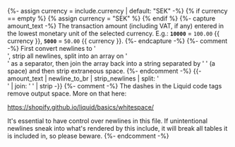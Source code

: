 {%- assign currency = include.currency | default: "SEK" -%}
{% if currency == empty %}
{% assign currency = "SEK" %}
{% endif %}
{%- capture amount_text -%}
The transaction amount (including VAT, if any) entered in the lowest monetary
unit of the selected currency. E.g.:
**`10000`** = `100.00` {{ currency }},
**`5000`** = `50.00` {{ currency }}.
{%- endcapture -%}
{%- comment -%}
First convert newlines to '<br />', strip all newlines, split into an array
on '<br />' as a separator, then join the array back into a string separated
by ' ' (a space) and then strip extraneous space.
{%- endcomment -%}
{{- amount_text | newline_to_br | strip_newlines | split: '<br />' | join: ' ' | strip -}}
{%- comment -%}
The dashes in the Liquid code tags remove output space. More on that here:

<https://shopify.github.io/liquid/basics/whitespace/>

It's essential to have control over newlines in this file. If unintentional
newlines sneak into what's rendered by this include, it will break all tables
it is included in, so please beware.
{%- endcomment -%}
